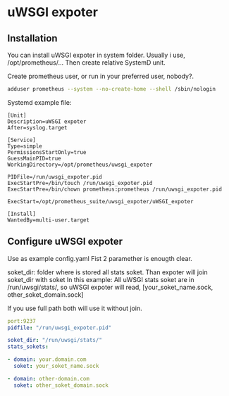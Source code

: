 # uWSGI expoter

## Installation

You can install uWSGI expoter in system folder.
Usually i use, /opt/prometheus/...
Then create relative SystemD unit.

Create prometheus user, or run in your preferred user, nobody?.
``` bash
adduser prometheus --system --no-create-home --shell /sbin/nologin
```

Systemd example file:
``` systemd
[Unit]
Description=uWSGI expoter
After=syslog.target

[Service]
Type=simple
PermissionsStartOnly=true
GuessMainPID=true
WorkingDirectory=/opt/prometheus/uwsgi_expoter

PIDFile=/run/uwsgi_expoter.pid
ExecStartPre=/bin/touch /run/uwsgi_expoter.pid
ExecStartPre=/bin/chown prometheus:prometheus /run/uwsgi_expoter.pid

ExecStart=/opt/prometheus_suite/uwsgi_expoter/uWSGI_expoter

[Install]
WantedBy=multi-user.target
```
## Configure uWSGI expoter

Use as example config.yaml
Fist 2 paramether is enougth clear.

soket_dir: folder where is stored all stats soket.
Than expoter will join soket_dir with soket
In this example:
All uWSGI stats soket are in /run/uwsgi/stats/, so uWSGI expoter will read, [your_soket_name.sock, other_soket_domain.sock]

If you use full path both will use it without join.
``` yaml
port:9237
pidfile: "/run/uwsgi_expoter.pid"

soket_dir: "/run/uwsgi/stats/"
stats_sokets:

- domain: your.domain.com
  soket: your_soket_name.sock

- domain: other-domain.com
  soket: other_soket_domain.sock
```


